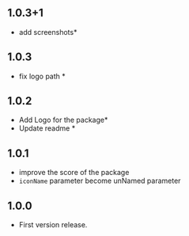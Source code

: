 ## 1.0.3+1
* add screenshots* 

## 1.0.3
* fix logo path *

## 1.0.2
* Add Logo for the package*
* Update readme *
## 1.0.1
* improve the score of the package
* `iconName` parameter become unNamed parameter

## 1.0.0
* First version release.

